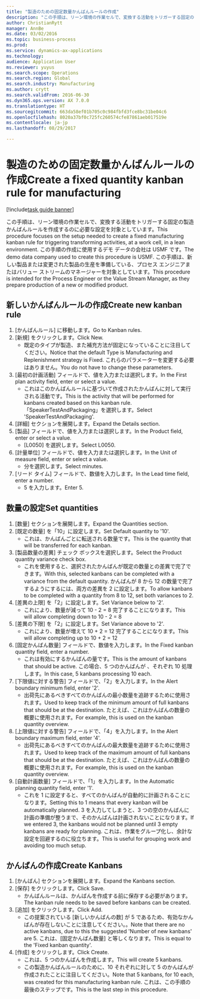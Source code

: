 ```yaml
--- 
title: "製造のための固定数量かんばんルールの作成"
description: "この手順は、リーン環境の作業セルで、変換する活動をトリガーする固定の製造かんばんルールを作成するのに必要な設定を対象としています。"
author: ChristianRytt
manager: AnnBe
ms.date: 03/02/2016
ms.topic: business-process
ms.prod: 
ms.service: dynamics-ax-applications
ms.technology: 
audience: Application User
ms.reviewer: yuyus
ms.search.scope: Operations
ms.search.region: Global
ms.search.industry: Manufacturing
ms.author: crytt
ms.search.validFrom: 2016-06-30
ms.dyn365.ops.version: AX 7.0.0
ms.translationtype: HT
ms.sourcegitcommit: 663da58ef01b705c0c984fbfd3fce8bc31be04c6
ms.openlocfilehash: 8020a37bf0c725fc260574cfe87861aeb017519e
ms.contentlocale: ja-jp
ms.lasthandoff: 08/29/2017

---
```

# <a name="create-a-fixed-quantity-kanban-rule-for-manufacturing"></a><span data-ttu-id="8f420-103">製造のための固定数量かんばんルールの作成</span><span class="sxs-lookup"><span data-stu-id="8f420-103">Create a fixed quantity kanban rule for manufacturing</span></span>

[!include[task guide banner](../../includes/task-guide-banner.md)]

<span data-ttu-id="8f420-104">この手順は、リーン環境の作業セルで、変換する活動をトリガーする固定の製造かんばんルールを作成するのに必要な設定を対象としています。</span><span class="sxs-lookup"><span data-stu-id="8f420-104">This procedure focuses on the setup needed to create a fixed manufacturing kanban rule for triggering transforming activities, at a work cell, in a lean environment.</span></span> <span data-ttu-id="8f420-105">この手順の作成に使用するデモ データの会社は USMF です。</span><span class="sxs-lookup"><span data-stu-id="8f420-105">The demo data company used to create this procedure is USMF.</span></span> <span data-ttu-id="8f420-106">この手順は、新しい製品または変更された製品の生産を準備している、プロセス エンジニアまたはバリュー ストリームのマネージャーを対象としています。</span><span class="sxs-lookup"><span data-stu-id="8f420-106">This procedure is intended for the Process Engineer or the Value Stream Manager, as they prepare production of a new or modified product.</span></span>


## <a name="create-new-kanban-rule"></a><span data-ttu-id="8f420-107">新しいかんばんルールの作成</span><span class="sxs-lookup"><span data-stu-id="8f420-107">Create new kanban rule</span></span>
1. <span data-ttu-id="8f420-108">[かんばんルール] に移動します。</span><span class="sxs-lookup"><span data-stu-id="8f420-108">Go to Kanban rules.</span></span>
2. <span data-ttu-id="8f420-109">[新規] をクリックします。</span><span class="sxs-lookup"><span data-stu-id="8f420-109">Click New.</span></span>
    * <span data-ttu-id="8f420-110">既定のタイプが製造、また補充方法が固定になっていることに注目してください。</span><span class="sxs-lookup"><span data-stu-id="8f420-110">Notice that the default Type is Manufacturing and Replenishment strategy is Fixed.</span></span> <span data-ttu-id="8f420-111">これらのパラメーターを変更する必要はありません。</span><span class="sxs-lookup"><span data-stu-id="8f420-111">You do not have to change these parameters.</span></span>  
3. <span data-ttu-id="8f420-112">[最初の計画活動] フィールドで、値を入力または選択します。</span><span class="sxs-lookup"><span data-stu-id="8f420-112">In the First plan activity field, enter or select a value.</span></span>
    * <span data-ttu-id="8f420-113">これはこのかんばんルールに基づいて作成されたかんばんに対して実行される活動です。</span><span class="sxs-lookup"><span data-stu-id="8f420-113">This is the activity that will be performed for kanbans created based on this kanban rule.</span></span>  <span data-ttu-id="8f420-114">「SpeakerTestAndPackaging」を選択します。</span><span class="sxs-lookup"><span data-stu-id="8f420-114">Select 'SpeakerTestAndPackaging'.</span></span>  
4. <span data-ttu-id="8f420-115">[詳細] セクションを展開します。</span><span class="sxs-lookup"><span data-stu-id="8f420-115">Expand the Details section.</span></span>
5. <span data-ttu-id="8f420-116">[製品] フィールドで、値を入力または選択します。</span><span class="sxs-lookup"><span data-stu-id="8f420-116">In the Product field, enter or select a value.</span></span>
    * <span data-ttu-id="8f420-117">[L0050] を選択します。</span><span class="sxs-lookup"><span data-stu-id="8f420-117">Select L0050.</span></span>  
6. <span data-ttu-id="8f420-118">[計量単位] フィールドで、値を入力または選択します。</span><span class="sxs-lookup"><span data-stu-id="8f420-118">In the Unit of measure field, enter or select a value.</span></span>
    * <span data-ttu-id="8f420-119">分を選択します。</span><span class="sxs-lookup"><span data-stu-id="8f420-119">Select minutes.</span></span>  
7. <span data-ttu-id="8f420-120">[リード タイム] フィールドで、数値を入力します。</span><span class="sxs-lookup"><span data-stu-id="8f420-120">In the Lead time field, enter a number.</span></span>
    * <span data-ttu-id="8f420-121">5 を入力します。</span><span class="sxs-lookup"><span data-stu-id="8f420-121">Enter 5.</span></span>  

## <a name="set-quantities"></a><span data-ttu-id="8f420-122">数量の設定</span><span class="sxs-lookup"><span data-stu-id="8f420-122">Set quantities</span></span>
1. <span data-ttu-id="8f420-123">[数量] セクションを展開します。</span><span class="sxs-lookup"><span data-stu-id="8f420-123">Expand the Quantities section.</span></span>
2. <span data-ttu-id="8f420-124">[既定の数量] を「10」に設定します。</span><span class="sxs-lookup"><span data-stu-id="8f420-124">Set Default quantity to '10'.</span></span>
    * <span data-ttu-id="8f420-125">これは、かんばんごとに転送される数量です。</span><span class="sxs-lookup"><span data-stu-id="8f420-125">This is the quantity that will be transferred for each kanban.</span></span>  
3. <span data-ttu-id="8f420-126">[製品数量の差異] チェック ボックスを選択します。</span><span class="sxs-lookup"><span data-stu-id="8f420-126">Select the Product quantity variance check box.</span></span>
    * <span data-ttu-id="8f420-127">これを使用すると、選択されたかんばんが既定の数量との差異で完了できます。</span><span class="sxs-lookup"><span data-stu-id="8f420-127">With this, selected kanbans can be completed with a variance from the default quantity.</span></span>  <span data-ttu-id="8f420-128">かんばんが 8 から 12 の数量で完了するようにするには、両方の差異を 2 に設定します。</span><span class="sxs-lookup"><span data-stu-id="8f420-128">To allow kanbans to be completed with a quantity from 8 to 12, set both variances to 2.</span></span>  
4. <span data-ttu-id="8f420-129">[差異の上限] を「2」に設定します。</span><span class="sxs-lookup"><span data-stu-id="8f420-129">Set Variance below to '2'.</span></span>
    * <span data-ttu-id="8f420-130">これにより、数量が減って 10 - 2 = 8 完了することになります。</span><span class="sxs-lookup"><span data-stu-id="8f420-130">This will allow completing down to 10 - 2 = 8</span></span>  
5. <span data-ttu-id="8f420-131">[差異の下限] を「2」に設定します。</span><span class="sxs-lookup"><span data-stu-id="8f420-131">Set Variance above to '2'.</span></span>
    * <span data-ttu-id="8f420-132">これにより、数量が増えて 10 + 2 = 12 完了することになります。</span><span class="sxs-lookup"><span data-stu-id="8f420-132">This will allow completing up to 10 + 2 = 12</span></span>  
6. <span data-ttu-id="8f420-133">[固定かんばん数量] フィールドで、数値を入力します。</span><span class="sxs-lookup"><span data-stu-id="8f420-133">In the Fixed kanban quantity field, enter a number.</span></span>
    * <span data-ttu-id="8f420-134">これは有効にするかんばんの量です。</span><span class="sxs-lookup"><span data-stu-id="8f420-134">This is the amount of kanbans that should be active.</span></span> <span data-ttu-id="8f420-135">この場合、5 つのかんばんが 、それぞれ 10 処理します。</span><span class="sxs-lookup"><span data-stu-id="8f420-135">In this case, 5 kanbans processing 10 each.</span></span>  
7. <span data-ttu-id="8f420-136">[下限値に対する警告] フィールドで、「2」を入力します。</span><span class="sxs-lookup"><span data-stu-id="8f420-136">In the Alert boundary minimum field, enter '2'.</span></span>
    * <span data-ttu-id="8f420-137">出荷先にあるべきすべてのかんばんの最小数量を追跡するために使用されます。</span><span class="sxs-lookup"><span data-stu-id="8f420-137">Used to keep track of the minimum amount of full kanbans that should be at the destination.</span></span> <span data-ttu-id="8f420-138">たとえば、これはかんばんの数量の概要に使用されます。</span><span class="sxs-lookup"><span data-stu-id="8f420-138">For example, this is used on the kanban quantity overview.</span></span>  
8. <span data-ttu-id="8f420-139">[上限値に対する警告] フィールドで、「4」を入力します。</span><span class="sxs-lookup"><span data-stu-id="8f420-139">In the Alert boundary maximum field, enter '4'.</span></span>
    * <span data-ttu-id="8f420-140">出荷先にあるべきすべてのかんばんの最大数量を追跡するために使用されます。</span><span class="sxs-lookup"><span data-stu-id="8f420-140">Used to keep track of the maximum amount of full kanbans that should be at the destination.</span></span> <span data-ttu-id="8f420-141">たとえば、これはかんばんの数量の概要に使用されます。</span><span class="sxs-lookup"><span data-stu-id="8f420-141">For example, this is used on the kanban quantity overview.</span></span>  
9. <span data-ttu-id="8f420-142">[自動計画数量] フィールドで、「1」を入力します。</span><span class="sxs-lookup"><span data-stu-id="8f420-142">In the Automatic planning quantity field, enter '1'.</span></span>
    * <span data-ttu-id="8f420-143">これを 1 に設定すると、すべてのかんばんが自動的に計画されることになります。</span><span class="sxs-lookup"><span data-stu-id="8f420-143">Setting this to 1 means that every kanban will be automatically planned.</span></span>   <span data-ttu-id="8f420-144">3 を入力してしまうと、3 つの空のかんばんに計画の準備が整うまで、そのかんばんは計画されないことになります。</span><span class="sxs-lookup"><span data-stu-id="8f420-144">If we entered 3, the kanbans would not be planned until 3 empty kanbans are ready for planning.</span></span> <span data-ttu-id="8f420-145">これは、作業をグループ化し、余計な設定を回避するのに役立ちます。</span><span class="sxs-lookup"><span data-stu-id="8f420-145">This is useful for grouping work and avoiding too much setup.</span></span>  

## <a name="create-kanbans"></a><span data-ttu-id="8f420-146">かんばんの作成</span><span class="sxs-lookup"><span data-stu-id="8f420-146">Create Kanbans</span></span>
1. <span data-ttu-id="8f420-147">[かんばん] セクションを展開します。</span><span class="sxs-lookup"><span data-stu-id="8f420-147">Expand the Kanbans section.</span></span>
2. <span data-ttu-id="8f420-148">[保存] をクリックします。</span><span class="sxs-lookup"><span data-stu-id="8f420-148">Click Save.</span></span>
    * <span data-ttu-id="8f420-149">かんばんルールは、かんばんを作成する前に保存する必要があります。</span><span class="sxs-lookup"><span data-stu-id="8f420-149">The kanban rule needs to be saved before kanbans can be created.</span></span>  
3. <span data-ttu-id="8f420-150">[追加] をクリックします。</span><span class="sxs-lookup"><span data-stu-id="8f420-150">Click Add.</span></span>
    * <span data-ttu-id="8f420-151">この提案されている [新しいかんばんの数] が 5 であるため、有効なかんばんが存在しないことに注意してください。。</span><span class="sxs-lookup"><span data-stu-id="8f420-151">Note that there are no active kanbans, due to this the suggested 'Number of new kanbans' are 5.</span></span> <span data-ttu-id="8f420-152">これは、[固定かんばん数量] と等しくなります。</span><span class="sxs-lookup"><span data-stu-id="8f420-152">This is equal to the 'Fixed kanban quantity'.</span></span>  
4. <span data-ttu-id="8f420-153">[作成] をクリックします。</span><span class="sxs-lookup"><span data-stu-id="8f420-153">Click Create.</span></span>
    * <span data-ttu-id="8f420-154">これは、5 つのかんばんを作成します。</span><span class="sxs-lookup"><span data-stu-id="8f420-154">This will create 5 kanbans.</span></span>  
    * <span data-ttu-id="8f420-155">この製造かんばんルールのために、10 それぞれに対して 5 のかんばんが作成されたことに注目してください。</span><span class="sxs-lookup"><span data-stu-id="8f420-155">Note that 5 kanbans, for 10 each, was created for this manufacturing kanban rule.</span></span> <span data-ttu-id="8f420-156">これは、この手順の最後のステップです。</span><span class="sxs-lookup"><span data-stu-id="8f420-156">This is the last step in this procedure.</span></span>  


